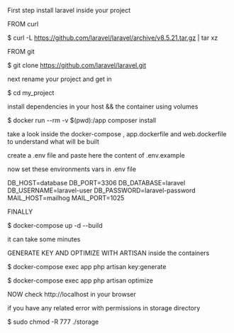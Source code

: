 First step install laravel inside your project 

FROM curl

$ curl -L https://github.com/laravel/laravel/archive/v8.5.21.tar.gz | tar xz

FROM git

$ git clone https://github.com/laravel/laravel.git

next rename your project and get in

$ cd my_project

install dependencies in your host && the container using volumes

$ docker run --rm -v $(pwd):/app composer install

take a look inside the docker-compose , app.dockerfile and web.dockerfile to understand what will be built

create a .env file and paste here the content of .env.example

now set these environments vars in .env file

DB_HOST=database
DB_PORT=3306
DB_DATABASE=laravel
DB_USERNAME=laravel-user
DB_PASSWORD=laravel-password
MAIL_HOST=mailhog
MAIL_PORT=1025

FINALLY

$ docker-compose up -d --build

it can take some minutes

GENERATE KEY AND OPTIMIZE WITH ARTISAN inside the containers

$ docker-compose exec app php artisan key:generate

$ docker-compose exec app php artisan optimize

NOW check http://localhost in your browser

if you have any related error with permissions in storage directory

$ sudo chmod -R 777 ./storage
